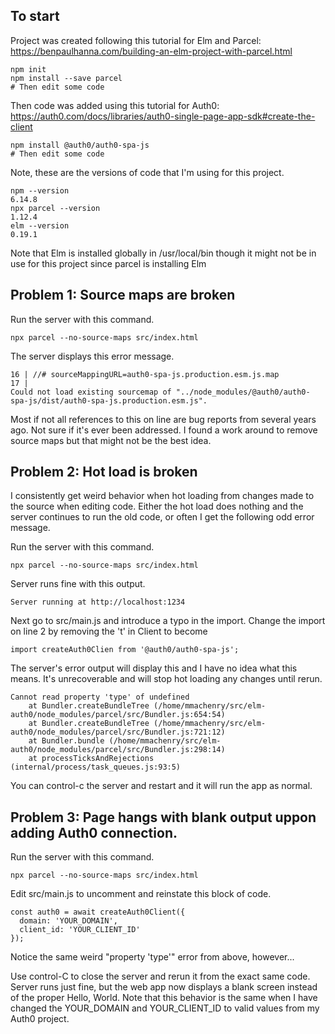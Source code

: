 To start
---

Project was created following this tutorial for Elm and Parcel: https://benpaulhanna.com/building-an-elm-project-with-parcel.html

    npm init
    npm install --save parcel
    # Then edit some code

Then code was added using this tutorial for Auth0: https://auth0.com/docs/libraries/auth0-single-page-app-sdk#create-the-client

    npm install @auth0/auth0-spa-js
    # Then edit some code

Note, these are the versions of code that I'm using for this project.

    npm --version
    6.14.8
    npx parcel --version
    1.12.4
    elm --version
    0.19.1

Note that Elm is installed globally in /usr/local/bin though it might not
be in use for this project since parcel is installing Elm

Problem 1: Source maps are broken
---

Run the server with this command.

    npx parcel --no-source-maps src/index.html 

The server displays this error message.

    16 | //# sourceMappingURL=auth0-spa-js.production.esm.js.map
    17 | 
    Could not load existing sourcemap of "../node_modules/@auth0/auth0-spa-js/dist/auth0-spa-js.production.esm.js".

Most if not all references to this on line are bug reports from several
years ago. Not sure if it's ever been addressed. I found a work around to
remove source maps but that might not be the best idea.

Problem 2: Hot load is broken
---

I consistently get weird behavior when hot loading from changes made to
the source when editing code. Either the hot load does nothing and the
server continues to run the old code, or often I get the following odd
error message.

Run the server with this command.

    npx parcel --no-source-maps src/index.html 

Server runs fine with this output.

    Server running at http://localhost:1234 


Next go to src/main.js and introduce a typo in the import. Change the
import on line 2 by removing the 't' in Client to become

    import createAuth0Clien from '@auth0/auth0-spa-js';

The server's error output will display this and I have no idea what this
means. It's unrecoverable and will stop hot loading any changes until
rerun.

    Cannot read property 'type' of undefined
        at Bundler.createBundleTree (/home/mmachenry/src/elm-auth0/node_modules/parcel/src/Bundler.js:654:54)
        at Bundler.createBundleTree (/home/mmachenry/src/elm-auth0/node_modules/parcel/src/Bundler.js:721:12)
        at Bundler.bundle (/home/mmachenry/src/elm-auth0/node_modules/parcel/src/Bundler.js:298:14)
        at processTicksAndRejections (internal/process/task_queues.js:93:5)

You can control-c the server and restart and it will run the app as normal.

Problem 3: Page hangs with blank output uppon adding Auth0 connection.
---

Run the server with this command.

    npx parcel --no-source-maps src/index.html 

Edit src/main.js to uncomment and reinstate this block of code.

    const auth0 = await createAuth0Client({
      domain: 'YOUR_DOMAIN',
      client_id: 'YOUR_CLIENT_ID'
    });

Notice the same weird "property 'type'" error from above, however...

Use control-C to close the server and rerun it from the exact same code.
Server runs just fine, but the web app now displays a blank screen instead
of the proper Hello, World. Note that this behavior is the same when I
have changed the YOUR_DOMAIN and YOUR_CLIENT_ID to valid values from my
Auth0 project.
